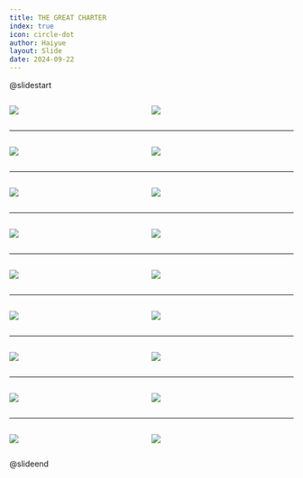```yaml
---
title: THE GREAT CHARTER
index: true
icon: circle-dot
author: Haiyue
layout: Slide
date: 2024-09-22
---
```

 
@slidestart

<div style="display:flex">
<div style="flex:1">

![](https://raw.githubusercontent.com/yclord/reading/refs/heads/master/english/Level-Y/THE%20GREAT%20CHARTER/001.webp)
</div>
<div style="flex:1">

![](https://raw.githubusercontent.com/yclord/reading/refs/heads/master/english/Level-Y/THE%20GREAT%20CHARTER/002.webp)
</div>
</div>

---

<div style="display:flex">
<div style="flex:1">

![](https://raw.githubusercontent.com/yclord/reading/refs/heads/master/english/Level-Y/THE%20GREAT%20CHARTER/003.webp)
</div>
<div style="flex:1">

![](https://raw.githubusercontent.com/yclord/reading/refs/heads/master/english/Level-Y/THE%20GREAT%20CHARTER/004.webp)
</div>
</div>

---

<div style="display:flex">
<div style="flex:1">

![](https://raw.githubusercontent.com/yclord/reading/refs/heads/master/english/Level-Y/THE%20GREAT%20CHARTER/005.webp)
</div>
<div style="flex:1">

![](https://raw.githubusercontent.com/yclord/reading/refs/heads/master/english/Level-Y/THE%20GREAT%20CHARTER/006.webp)
</div>
</div>

---

<div style="display:flex">
<div style="flex:1">

![](https://raw.githubusercontent.com/yclord/reading/refs/heads/master/english/Level-Y/THE%20GREAT%20CHARTER/007.webp)
</div>
<div style="flex:1">

![](https://raw.githubusercontent.com/yclord/reading/refs/heads/master/english/Level-Y/THE%20GREAT%20CHARTER/008.webp)
</div>
</div>

---

<div style="display:flex">
<div style="flex:1">

![](https://raw.githubusercontent.com/yclord/reading/refs/heads/master/english/Level-Y/THE%20GREAT%20CHARTER/009.webp)
</div>
<div style="flex:1">

![](https://raw.githubusercontent.com/yclord/reading/refs/heads/master/english/Level-Y/THE%20GREAT%20CHARTER/010.webp)
</div>
</div>

---

<div style="display:flex">
<div style="flex:1">

![](https://raw.githubusercontent.com/yclord/reading/refs/heads/master/english/Level-Y/THE%20GREAT%20CHARTER/011.webp)
</div>
<div style="flex:1">

![](https://raw.githubusercontent.com/yclord/reading/refs/heads/master/english/Level-Y/THE%20GREAT%20CHARTER/012.webp)
</div>
</div>

---

<div style="display:flex">
<div style="flex:1">

![](https://raw.githubusercontent.com/yclord/reading/refs/heads/master/english/Level-Y/THE%20GREAT%20CHARTER/013.webp)
</div>
<div style="flex:1">

![](https://raw.githubusercontent.com/yclord/reading/refs/heads/master/english/Level-Y/THE%20GREAT%20CHARTER/014.webp)
</div>
</div>

---

<div style="display:flex">
<div style="flex:1">

![](https://raw.githubusercontent.com/yclord/reading/refs/heads/master/english/Level-Y/THE%20GREAT%20CHARTER/015.webp)
</div>
<div style="flex:1">

![](https://raw.githubusercontent.com/yclord/reading/refs/heads/master/english/Level-Y/THE%20GREAT%20CHARTER/016.webp)
</div>
</div>

---

<div style="display:flex">
<div style="flex:1">

![](https://raw.githubusercontent.com/yclord/reading/refs/heads/master/english/Level-Y/THE%20GREAT%20CHARTER/017.webp)
</div>
<div style="flex:1">

![](https://raw.githubusercontent.com/yclord/reading/refs/heads/master/english/Level-Y/THE%20GREAT%20CHARTER/018.webp)
</div>
</div>

@slideend